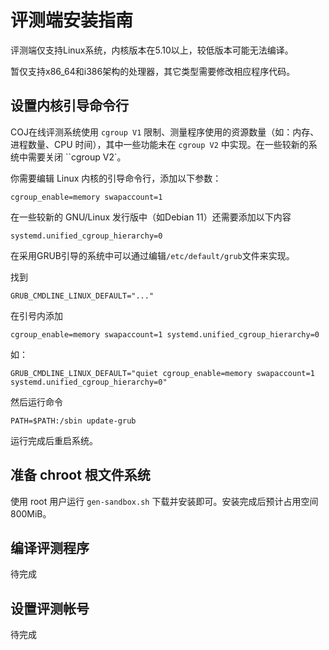 # 评测端安装指南

评测端仅支持Linux系统，内核版本在5.10以上，较低版本可能无法编译。

暂仅支持x86_64和i386架构的处理器，其它类型需要修改相应程序代码。

## 设置内核引导命令行

COJ在线评测系统使用 `cgroup V1` 限制、测量程序使用的资源数量（如：内存、进程数量、CPU 时间），其中一些功能未在 `cgroup V2` 中实现。在一些较新的系统中需要关闭 ``cgroup V2`。

你需要编辑 Linux 内核的引导命令行，添加以下参数：

```
cgroup_enable=memory swapaccount=1
```

在一些较新的 GNU/Linux 发行版中（如Debian 11）还需要添加以下内容

```
systemd.unified_cgroup_hierarchy=0
```

在采用GRUB引导的系统中可以通过编辑`/etc/default/grub`文件来实现。

找到

```
GRUB_CMDLINE_LINUX_DEFAULT="..."
```

在引号内添加

```
cgroup_enable=memory swapaccount=1 systemd.unified_cgroup_hierarchy=0
```

如：

```
GRUB_CMDLINE_LINUX_DEFAULT="quiet cgroup_enable=memory swapaccount=1 systemd.unified_cgroup_hierarchy=0"
```

然后运行命令

```
PATH=$PATH:/sbin update-grub
```

运行完成后重启系统。

## 准备 chroot 根文件系统

使用 root 用户运行 `gen-sandbox.sh` 下载并安装即可。安装完成后预计占用空间800MiB。

## 编译评测程序

待完成

## 设置评测帐号

待完成
